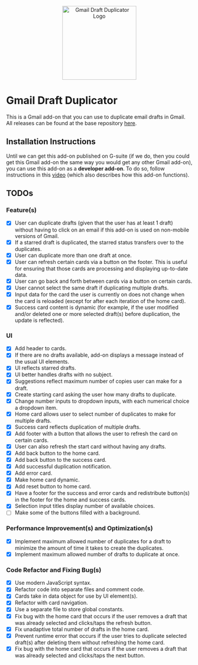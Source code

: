 <p align="center">
  <img src="https://raw.githubusercontent.com/jnbli/Gmail-Draft-Duplicator/master/Logo.png" alt="Gmail Draft Duplicator Logo" width="200" height="200">
</p>

# Gmail Draft Duplicator
This is a Gmail add-on that you can use to duplicate email drafts in Gmail. All releases can be found at the base repository [here](https://github.com/jnbli/Gmail-Draft-Duplicator/releases).

## Installation Instructions
Until we can get this add-on published on G-suite (if we do, then you could get this Gmail add-on the same way you would get any other Gmail add-on), you can use this add-on as a **developer add-on**. To do so, follow instructions in this [video](https://www.youtube.com/watch?v=o3JVWLKUrYs) (which also describes how this add-on functions).

## TODOs
### Feature(s)
- [X] User can duplicate drafts (given that the user has at least 1 draft) without having to click on an email if this add-on is used on non-mobile versions of Gmail.
- [X] If a starred draft is duplicated, the starred status transfers over to the duplicates.
- [X] User can duplicate more than one draft at once.
- [X] User can refresh certain cards via a button on the footer. This is useful for ensuring that those cards are processing and displaying up-to-date data.
- [X] User can go back and forth between cards via a button on certain cards.
- [X] User cannot select the same draft if duplicating multiple drafts.
- [X] Input data for the card the user is currently on does not change when the card is reloaded (except for after each iteration of the home card).
- [X] Success card content is dynamic (for example, if the user modified and/or deleted one or more selected draft(s) before duplication, the update is reflected).

### UI
- [X] Add header to cards.
- [X] If there are no drafts available, add-on displays a message instead of the usual UI elements.
- [X] UI reflects starred drafts.
- [X] UI better handles drafts with no subject.
- [X] Suggestions reflect maximum number of copies user can make for a draft.
- [X] Create starting card asking the user how many drafts to duplicate.
- [X] Change number inputs to dropdown inputs, with each numerical choice a dropdown item.
- [X] Home card allows user to select number of duplicates to make for multiple drafts.
- [X] Success card reflects duplication of multiple drafts.
- [X] Add footer with a button that allows the user to refresh the card on certain cards.
- [X] User can also refresh the start card without having any drafts.
- [X] Add back button to the home card.
- [X] Add back button to the success card.
- [X] Add successful duplication notification.
- [X] Add error card.
- [X] Make home card dynamic.
- [X] Add reset button to home card. 
- [X] Have a footer for the success and error cards and redistribute button(s) in the footer for the home and success cards.
- [X] Selection input titles display number of available choices.
- [ ] Make some of the buttons filled with a background.

### Performance Improvement(s) and Optimization(s)
- [X] Implement maximum allowed number of duplicates for a draft to minimize the amount of time it takes to create the duplicates.
- [X] Implement maximum allowed number of drafts to duplicate at once.

### Code Refactor and Fixing Bug(s)
- [X] Use modern JavaScript syntax.
- [X] Refactor code into separate files and comment code.
- [X] Cards take in data object for use by UI element(s).
- [X] Refactor with card navigation.
- [X] Use a separate file to store global constants.
- [X] Fix bug with the home card that occurs if the user removes a draft that was already selected and clicks/taps the refresh button.
- [X] Fix unadaptive total number of drafts in the home card.
- [X] Prevent runtime error that occurs if the user tries to duplicate selected draft(s) after deleting them without refreshing the home card.
- [X] Fix bug with the home card that occurs if the user removes a draft that was already selected and clicks/taps the next button.